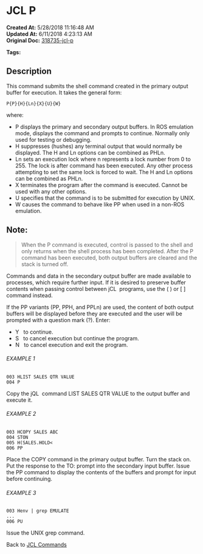 # JCL P

**Created At:** 5/28/2018 11:16:48 AM  
**Updated At:** 6/11/2018 4:23:13 AM  
**Original Doc:** [318735-jcl-p](https://docs.jbase.com/45792-jcl/318735-jcl-p)  

**Tags:**
<badge text='buffer' vertical='middle' />
<badge text='jcl' vertical='middle' />

## Description 

This command submits the shell command created in the primary output buffer for execution. It takes the general form:

```
P{P}{H}{Ln}{X}{U}{W}
```

where:

- P displays the primary and secondary output buffers. In ROS emulation mode, displays the command and prompts to continue. Normally only used for testing or debugging.
- H suppresses (hushes) any terminal output that would normally be displayed. The H and Ln options can be combined as PHLn.
- Ln sets an execution lock where n represents a lock number from 0 to 255. The lock is after command has been executed. Any other process attempting to set the same lock is forced to wait. The H and Ln options can be combined as PHLn.
- X terminates the program after the command is executed. Cannot be used with any other options.
- U specifies that the command is to be submitted for execution by UNIX.
- W causes the command to behave like PP when used in a non-ROS emulation.




## Note: 


> When the P command is executed, control is passed to the shell and only returns when the shell process has been completed. After the P command has been executed, both output buffers are cleared and the stack is turned off.


Commands and data in the secondary output buffer are made available to processes, which require further input. If it is desired to preserve buffer contents when passing control between jCL  programs, use the ( ) or [ ] command instead.

If the PP variants (PP, PPH, and PPLn) are used, the content of both output buffers will be displayed before they are executed and the user will be prompted with a question mark (?). Enter:

- Y   to continue.
- S   to cancel execution but continue the program.
- N   to cancel execution and exit the program.




###### EXAMPLE 1

```
003 HLIST SALES QTR VALUE
004 P
```

Copy the jQL  command LIST SALES QTR VALUE to the output buffer and execute it.



###### EXAMPLE 2

```
003 HCOPY SALES ABC
004 STON
005 H(SALES.HOLD<
006 PP
```

Place the COPY command in the primary output buffer. Turn the stack on. Put the response to the TO: prompt into the secondary input buffer. Issue the PP command to display the contents of the buffers and prompt for input before continuing.



###### EXAMPLE 3

```
003 Henv | grep EMULATE
...
006 PU
```

Issue the UNIX grep command.



Back to [JCL Commands](jcl-commands)


